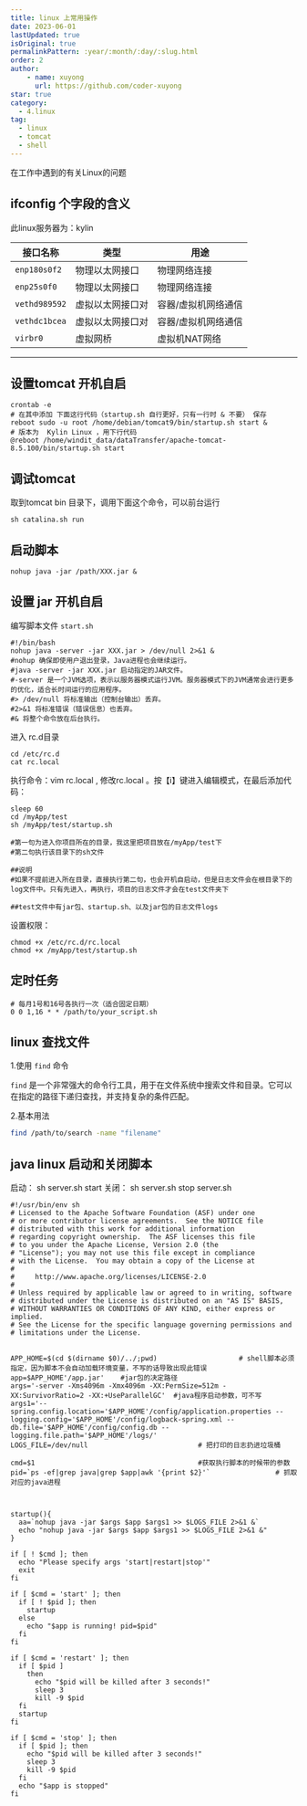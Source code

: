 ```yaml
---
title: linux 上常用操作
date: 2023-06-01
lastUpdated: true
isOriginal: true
permalinkPattern: :year/:month/:day/:slug.html
order: 2
author: 
    - name: xuyong
      url: https://github.com/coder-xuyong
star: true
category:
  - 4.linux
tag:
  - linux
  - tomcat
  - shell
---
```

在工作中遇到的有关Linux的问题

<!-- more -->

## ifconfig 个字段的含义

此linux服务器为：kylin

| 接口名称         | 类型               | 用途                         |
|------------------|--------------------|------------------------------|
| `enp180s0f2`     | 物理以太网接口      | 物理网络连接                 |
| `enp25s0f0`      | 物理以太网接口      | 物理网络连接                 |
| `vethd989592`    | 虚拟以太网接口对    | 容器/虚拟机网络通信          |
| `vethdc1bcea`    | 虚拟以太网接口对    | 容器/虚拟机网络通信          |
| `virbr0`         | 虚拟网桥           | 虚拟机NAT网络                |

---

## 设置tomcat 开机自启

```shell
crontab -e
# 在其中添加 下面这行代码（startup.sh 自行更好，只有一行时 & 不要） 保存
reboot sudo -u root /home/debian/tomcat9/bin/startup.sh start &
# 版本为  Kylin Linux ，用下行代码
@reboot /home/windit_data/dataTransfer/apache-tomcat-8.5.100/bin/startup.sh start
```

## 调试tomcat
取到tomcat bin 目录下，调用下面这个命令，可以前台运行
```shell
sh catalina.sh run
```

## 启动脚本
```shell
nohup java -jar /path/XXX.jar &
```

## 设置 jar 开机自启
编写脚本文件
`start.sh`
```shell
#!/bin/bash
nohup java -server -jar XXX.jar > /dev/null 2>&1 &
#nohup 确保即使用户退出登录，Java进程也会继续运行。
#java -server -jar XXX.jar 启动指定的JAR文件。
#-server 是一个JVM选项，表示以服务器模式运行JVM。服务器模式下的JVM通常会进行更多的优化，适合长时间运行的应用程序。
#> /dev/null 将标准输出（控制台输出）丢弃。
#2>&1 将标准错误（错误信息）也丢弃。
#& 将整个命令放在后台执行。
```
进入 rc.d目录
```shell
cd /etc/rc.d
cat rc.local
```
执行命令：vim rc.local  , 修改rc.local 。按【i】键进入编辑模式，在最后添加代码：
```shell
sleep 60
cd /myApp/test
sh /myApp/test/startup.sh
 
#第一句为进入你项目所在的目录，我这里把项目放在/myApp/test下
#第二句执行该目录下的sh文件
 
##说明
#如果不提前进入所在目录，直接执行第二句，也会开机自启动，但是日志文件会在根目录下的log文件中。只有先进入，再执行，项目的日志文件才会在test文件夹下
 
##test文件中有jar包、startup.sh、以及jar包的日志文件logs
```
设置权限：
```shell
chmod +x /etc/rc.d/rc.local
chmod +x /myApp/test/startup.sh
```
## 定时任务
```shell
# 每月1号和16号各执行一次（适合固定日期）
0 0 1,16 * * /path/to/your_script.sh
```
## linux 查找文件
1.使用 `find` 命令

`find` 是一个非常强大的命令行工具，用于在文件系统中搜索文件和目录。它可以在指定的路径下递归查找，并支持复杂的条件匹配。

2.基本用法

```bash
find /path/to/search -name "filename"
```

## java linux 启动和关闭脚本
启动： sh server.sh start
关闭： sh server.sh stop
server.sh
```shell
#!/usr/bin/env sh
# Licensed to the Apache Software Foundation (ASF) under one
# or more contributor license agreements.  See the NOTICE file
# distributed with this work for additional information
# regarding copyright ownership.  The ASF licenses this file
# to you under the Apache License, Version 2.0 (the
# "License"); you may not use this file except in compliance
# with the License.  You may obtain a copy of the License at
#
#     http://www.apache.org/licenses/LICENSE-2.0
#
# Unless required by applicable law or agreed to in writing, software
# distributed under the License is distributed on an "AS IS" BASIS,
# WITHOUT WARRANTIES OR CONDITIONS OF ANY KIND, either express or implied.
# See the License for the specific language governing permissions and
# limitations under the License.


APP_HOME=$(cd $(dirname $0)/../;pwd)                    # shell脚本必须指定，因为脚本不会自动加载环境变量，不写的话导致出现此错误
app=$APP_HOME'/app.jar'    #jar包的决定路径
args='-server -Xms4096m -Xmx4096m -XX:PermSize=512m -XX:SurvivorRatio=2 -XX:+UseParallelGC'  #java程序启动参数，可不写
args1='--spring.config.location='$APP_HOME'/config/application.properties --logging.config='$APP_HOME'/config/logback-spring.xml --db.file='$APP_HOME'/config/config.db --logging.file.path='$APP_HOME'/logs/'
LOGS_FILE=/dev/null                           # 把打印的日志扔进垃圾桶

cmd=$1                                        #获取执行脚本的时候带的参数
pid=`ps -ef|grep java|grep $app|awk '{print $2}'`                # 抓取对应的java进程



startup(){
  aa=`nohup java -jar $args $app $args1 >> $LOGS_FILE 2>&1 &`
  echo "nohup java -jar $args $app $args1 >> $LOGS_FILE 2>&1 &"
}

if [ ! $cmd ]; then
  echo "Please specify args 'start|restart|stop'"
  exit
fi

if [ $cmd = 'start' ]; then
  if [ ! $pid ]; then
    startup
  else
    echo "$app is running! pid=$pid"
  fi
fi

if [ $cmd = 'restart' ]; then
  if [ $pid ]
    then
      echo "$pid will be killed after 3 seconds!"
      sleep 3
      kill -9 $pid
  fi
  startup
fi

if [ $cmd = 'stop' ]; then
  if [ $pid ]; then
    echo "$pid will be killed after 3 seconds!"
    sleep 3
    kill -9 $pid
  fi
  echo "$app is stopped"
fi
```
